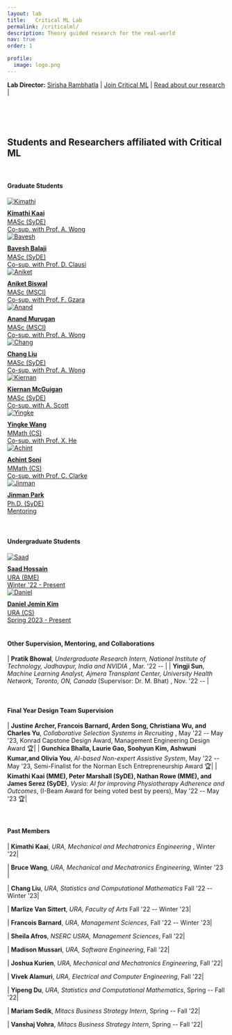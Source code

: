 ```yaml
---
layout: lab
title:   Critical ML Lab
permalink: /criticalml/
description: Theory guided research for the real-world
nav: true
order: 1

profile:
  image: logo.png
---
```

**Lab Director:**  [Sirisha Rambhatla](https://sirisharambhatla.com) 
&#x7c; [Join Critical ML](/criticalml/join/) &#x7c; [Read about our research](/publications/) &#x7c;



<br />
<br />
<br />

## Students and Researchers affiliated with Critical ML


<style>
table {
    border-collapse: collapse;
}
table, th, td {
   border: 1px solid white;
}
blockquote {
    border-left: solid blue;
    padding-left: 10px;
}
</style>

<br>


#### Graduate Students
<div class ="image-gallery">
  <div class="box"><a href="https://kimathikaai.com" title="Kimathi Kaai">
         <img src="/assets/img/grp_mem/Kimathi.jpeg" alt="Kimathi"  class="img-gallery" />
         <div class ="textbox" style="margin-top:10px;"> <b> Kimathi Kaai </b> </div>
         <div class ="textbox" style="margin-top:3px;"> MASc (SyDE) <br> Co-sup. with Prof. A. Wong<br> </div></a>
  </div>

   <div class="box"><a href="https://github.com/Bavesh-B" title="Bavesh Balaji">
         <img src="/assets/img/grp_mem/Bavesh.jpg" alt="Bavesh"  class="img-gallery" />
         <div class ="textbox" style="margin-top:10px;"> <b> Bavesh Balaji </b> </div>
         <div class ="textbox" style="margin-top:3px;"> MASc (SyDE) <br> Co-sup. with Prof. D. Clausi<br> </div></a>
  </div>

  <div class="box"><a href="https://github.com/Aniket99coder" title="Aniket Biswal">
         <img src="/assets/img/grp_mem/Aniket.jpg" alt="Aniket"  class="img-gallery" />
         <div class ="textbox" style="margin-top:10px;"> <b> Aniket Biswal </b> </div>
         <div class ="textbox" style="margin-top:3px;"> MASc (MSCI) <br> Co-sup. with Prof. F. Gzara<br> </div></a>
  </div>

  <div class="box"><a href="https://github.com/anand-adroid" title="Anand Murugan">
         <img src="/assets/img/grp_mem/Anand.jpeg" alt="Anand"  class="img-gallery" />
         <div class ="textbox" style="margin-top:10px;"> <b> Anand Murugan </b> </div>
         <div class ="textbox" style="margin-top:3px;"> MASc (MSCI) <br> Co-sup. with Prof. A. Wong<br> </div></a>
  </div>

  <div class="box"><a href="https://hellochang.github.io/projects/" title="Chang Liu">
         <img src="/assets/img/grp_mem/Chang.jpeg" alt="Chang"  class="img-gallery" />
         <div class ="textbox" style="margin-top:10px;"> <b> Chang Liu </b> </div>
         <div class ="textbox" style="margin-top:3px;"> MASc (SyDE) <br> Co-sup. with Prof. A. Wong <br> </div></a>
  </div>

  <div class="box"><a href="https://www.kiernanmcguigan.com/" title="Kiernan McGuigan">
         <img src="/assets/img/grp_mem/Kiernan.jpeg" alt="Kiernan"  class="img-gallery" />
         <div class ="textbox" style="margin-top:10px;"> <b> Kiernan McGuigan </b> </div>
         <div class ="textbox" style="margin-top:3px;"> MASc (SyDE) <br> Co-sup. with A. Scott <br> </div></a>
  </div>

  <div class="box"><a href="https://github.com/YingkeWang2018" title="Yingke Wang">
         <img src="/assets/img/grp_mem/Yingke.jpeg" alt="Yingke"  class="img-gallery" />
         <div class ="textbox" style="margin-top:10px;"> <b> Yingke Wang </b> </div>
         <div class ="textbox" style="margin-top:3px;"> MMath (CS) <br> Co-sup. with Prof. X. He <br> </div></a>
  </div>
  <div class="box"><a href="https://trickyjustice.github.io" title="Achint Soni">
         <img src="/assets/img/grp_mem/Achint.jpeg" alt="Achint"  class="img-gallery" />
         <div class ="textbox" style="margin-top:10px;"> <b> Achint Soni </b> </div>
         <div class ="textbox" style="margin-top:3px;"> MMath (CS) <br> Co-sup. with Prof. C. Clarke <br> </div></a>
  </div>

  <div class="box"><a href="https://www.linkedin.com/in/jinmanpark/?originalSubdomain=ca" title="Jinman Park">
         <img src="/assets/img/grp_mem/Jinman.jpeg" alt="Jinman"  class="img-gallery" />
         <div class ="textbox" style="margin-top:10px;"> <b> Jinman Park </b> </div>
         <div class ="textbox" style="margin-top:3px;"> Ph.D. (SyDE) <br> Mentoring <br> </div></a>
  </div>
    <br>
 </div>

<br>

#### Undergraduate Students

<div class ="image-gallery">
  <div class="box"><a href="https://github.com/sdhossain" title="Saad Hossain">
         <img src="/assets/img/grp_mem/Saad.jpg" alt="Saad"  class="img-gallery" />
         <div class ="textbox" style="margin-top:10px;"> <b> Saad Hossain </b> </div>
         <div class ="textbox" style="margin-top:3px;"> URA (BME) <br> Winter '22 - Present <br> </div></a>
  </div>

  <div class="box"><a href="" title="Daniel Jemin Kim">
         <img src="/assets/img/grp_mem/DanielK.jpeg" alt="Daniel"  class="img-gallery" />
         <div class ="textbox" style="margin-top:10px;"> <b> Daniel Jemin Kim </b> </div>
         <div class ="textbox" style="margin-top:3px;"> URA (CS) <br> Spring 2023 - Present <br> </div></a>
  </div>


<br>
    
 </div>


<!---
|  **Graduate Supervision and Mentoring**    |                                                                                
| ---           |                                                                                                            
| **Kimathi Kaai**, *MASc Student, Systems Design Engineering* (Co-supervised with Prof. A. Wong), Sept. '22 --|                           
| **Ahmed Shahriar Sakib**, *MASc Student, Management Sciences* (Co-supervised with Prof. F. Gzara), Sept. '22 --| 
| **Aniket Biswal**, *MASc Student, Management Sciences* (Co-supervised with Prof. F. Gzara), Sept. '22 --|   
| **Jinman Park**, *Ph.D. Student, Systems Design Engineering* (Supervisors: Prof. P. Fieguth and Prof. J. Zelek), Nov. '21 --| 
||
|**Undergraduate Supervision and Mentoring** |
| **Sheila Afros**, *NSERC USRA, Management Sciences* , Fall '22|
| **Madison Mussari**, *URA, Software Engineering* , Fall '22|
| **Joshua Kurien**, *URA, Mechanical and Mechatronics Engineering* , Fall '22 --|
| **Francois Barnard**, *URA, Management Sciences* , Fall '22 |
| **Vivek Alamuri**, *URA, Electrical and Computer Engineering* , Fall '22|
| **Yipeng Du**, *URA, Statistics and Computational Mathematics* , Spring '22|
| **Kimathi Kaai**, *URA, Mechanical and Mechatronics Engineering* , Winter '22|
| **Saad Hossain**, *URA, Biomedical Engineering* (Supervisor: Prof. P. Fieguth) , Winter '22 -- |
-->

#### Other Supervision, Mentoring, and Collaborations

| **Pratik Bhowal**, *Undergraduate Research Intern, National Institute of Technology, Jadhavpur, India and NVIDIA* , Mar. '22 -- |
| **Yingji Sun**, *Machine Learning Analyst, Ajmera Transplant Center, University Health Network, Toronto, ON, Canada* (Supervisor: Dr. M. Bhat) , Nov. '22 -- |

<br>

#### Final Year Design Team Supervision

| **Justine Archer, Francois Barnard, Arden Song, Christiana Wu, and Charles Yu**, *Collaborative Selection Systems in Recruiting* , May '22 -- May '23, Konrad Capstone Design Award, Management Engineering Design Award 🏆|
| **Gunchica Bhalla, Laurie Gao, Soohyun Kim, Ashwuni Kumar,and Olivia You**, *AI-based Non-expert Assistive System*, May '22 -- May '23, Semi-Finalist for the Norman Esch Entrepreneurship Award 🏆|
| **Kimathi Kaai (MME), Peter Marshall (SyDE), Nathan Rowe (MME), and James Serez (SyDE)**, *Vysio: AI for improving Physiotherapy Adherence and Outcomes*, (I-Beam Award for being voted best by peers), May '22 -- May '23  🏆|

<br>


#### Past Members

| **Kimathi Kaai**, *URA, Mechanical and Mechatronics Engineering* , Winter '22|

| **Bruce Wang**, *URA, Mechanical and Mechatronics Engineering*, Winter '23 |

| **Chang Liu**, *URA, Statistics and Computational Mathematics* Fall '22 -- Winter '23|

| **Marlize Van Sittert**, *URA, Faculty of Arts* Fall '22 -- Winter '23|

| **Francois Barnard**, *URA, Management Sciences*, Fall '22 -- Winter '23|

| **Sheila Afros**, *NSERC USRA, Management Sciences*, Fall '22|

| **Madison Mussari**, *URA, Software Engineering*, Fall '22|

| **Joshua Kurien**, *URA, Mechanical and Mechatronics Engineering*, Fall '22|

| **Vivek Alamuri**, *URA, Electrical and Computer Engineering*, Fall '22|

| **Yipeng Du**, *URA, Statistics and Computational Mathematics*, Spring -- Fall '22|

| **Mariam Sedik**,  *Mitacs Business Strategy Intern*, Spring -- Fall '22|

| **Vanshaj Vohra**, *Mitacs Business Strategy Intern*, Spring -- Fall '22|

<!---

### Research Projects
<div class="projects grid">

  {% assign sorted_projects = site.projects | sort: "importance" %}
  {% for project in sorted_projects %}
  <div class="grid-item">
    {% if project.redirect %}
    <a href="{{ project.redirect }}" target="_blank">
    {% else %}
    <a href="{{ project.url | relative_url }}">
    {% endif %}
      <div class="card hoverable">
        {% if project.img %}
        <img src="{{ project.img | relative_url }}" alt="project thumbnail">
        {% endif %}
        <div class="card-body">
          <h2 class="card-title text-lowercase">{{ project.title }}</h2>
          <p class="card-text">{{ project.description }}</p>
          <div class="row ml-1 mr-1 p-0">
            {% if project.github %}
            <div class="github-icon">
              <div class="icon" data-toggle="tooltip" title="Code Repository">
                <a href="{{ project.github }}" target="_blank"><i class="fab fa-github gh-icon"></i></a>
              </div>
              {% if project.github_stars %}
              <span class="stars" data-toggle="tooltip" title="GitHub Stars">
                <i class="fas fa-star"></i>
                <span id="{{ project.github_stars }}-stars"></span>
              </span>
              {% endif %}
            </div>
            {% endif %}
          </div>
        </div>
      </div>
    </a>
  </div>
{% endfor %}

</div>
-->

